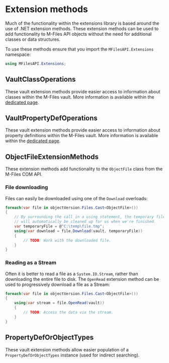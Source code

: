 ﻿# Extension methods

Much of the functionality within the extensions library is based around the use of .NET extension methods.  These extension methods can be used to add functionality to M-Files API objects without the need for additional classes or data structures.

To use these methods ensure that you import the `MFilesAPI.Extensions` namespace:

```csharp
using MFilesAPI.Extensions;
```

## VaultClassOperations

These vault extension methods provide easier access to information about classes within the M-Files vault.  More information is available within the [dedicated page](VaultClassOperations).

## VaultPropertyDefOperations

These vault extension methods provide easier access to information about property definitions within the M-Files vault.  More information is available within the [dedicated page](VaultPropertyDefOperations).

## ObjectFileExtensionMethods

These extension methods add functionality to the `ObjectFile` class from the M-Files COM API.

### File downloading

Files can easily be downloaded using one of the `Download` overloads:

```csharp
foreach(var file in objectVersion.Files.Cast<ObjectFile>())
{
    // By surrounding the call in a using statement, the temporary file on disk
    // will automatically be cleaned up for us when we're finished.
    var temporaryFile = @"C:\temp\file.tmp";
    using(var download = file.Download(vault, temporaryFile))
    {
        // TODO: Work with the downloaded file.
    }
}
```

### Reading as a Stream

Often it is better to read a file as a `System.IO.Stream`, rather than downloading the entire file to disk.  The `OpenRead` extension method can be used to progressively download a file as a Stream:

```csharp
foreach(var file in objectVersion.Files.Cast<ObjectFile>())
{
    using(var stream = file.OpenRead(vault))
    {
        // TODO: Access the data via the stream.
    }
}
```

## PropertyDefOrObjectTypes

These vault extension methods allow easier population of a `PropertyDefOrObjectTypes` instance (used for indirect searching).

